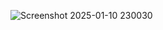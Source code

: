 ![Screenshot 2025-01-10 230030](https://github.com/user-attachments/assets/fc37d2a7-102a-4341-b14d-38e1bcd76919)

